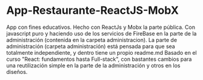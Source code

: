 # App-Restaurante-ReactJS-MobX

App con fines educativos.
Hecho con ReactJs y Mobx la parte pública. 
Con javascript puro y haciendo uso de los servicios de FireBase en la parte de la administración (contenida en la carpeta administracion).
La parte de administración (carpeta administración) está pensada para que sea totalmente independiente, y dentro tiene un propio readme.md
Basado en el curso  "React: fundamentos hasta Full-stack", con bastantes cambios para una reutilización simple en la parte de la administración y otros en los diseños.

